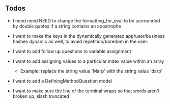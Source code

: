 ## Todos

- I need need NEED to change the formatting_for_eval to be surrounded by double quotes if a string contains an apostrophe

- I want to make the keys in the dynamically generated app/user/business hashes dynamic as well, to avoid repetition/boredom in the user.

- I want to add follow up questions to variable assignment

- I want to add assigning values to a particular index value within an array
  - Example: replace the string value 'Marp' with the string value 'darp'

- I want to add a DefiningMethodQuestion model

- I want to make sure the line of the terminal wraps so that words aren't broken up, slash truncated
